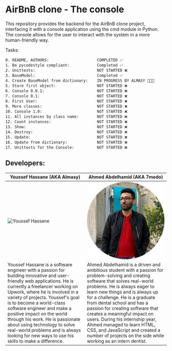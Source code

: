 # AirBnB clone - The console

This repository provides the backend for the AirBnB clone project, 
interfacing it with a console application using the cmd module in Python.
The console allows for the user to interact with the system in a more human-friendly way.



Tasks:
```
0. README, AUTHORS: 					COMPLETED ✅
1. Be pycodestyle compliant: 			Completed ✅
2. Unittests: 							NOT STARTED ❌
3. BaseModel: 							Completed ✅
4. Create BaseModel from dictionary: 	IN PROGRESS BY ALMASY 👨🏻‍💻
5. Store first object: 					NOT STARTED ❌
6. Console 0.0.1:						NOT STARTED ❌
7. Console 0.1:							NOT STARTED ❌
8. First User:							NOT STARTED ❌
9. More classes:						NOT STARTED ❌
10. Console 1.0:						NOT STARTED ❌
11. All instances by class name:		NOT STARTED ❌
12. Count instances: 					NOT STARTED ❌
13. Show: 								NOT STARTED ❌
14. Destroy: 							NOT STARTED ❌
15. Update: 							NOT STARTED ❌
16. Update from dictionary: 			NOT STARTED ❌
17. Unittests for the Console: 			NOT STARTED ❌
```

## Developers:

| **Youssef Hassane (AKA Almasy)** | **Ahmed Abdelhamid (AKA 7medo)** |
|---|---|
| ![Youssef Hassane](https://github.com/Youssef-Hassane/Screenshot/blob/main/img.png) | ![Ahmed Abdelhamid](https://github.com/Youssef-Hassane/Screenshot/blob/main/Screenshot%202023-11-11%20at%2012.42.16%20AM-fotor-2023111104736.png) |
| Youssef Hassane is a software engineer with a passion for building innovative and user-friendly web applications. He is currently a freelancer working on Upwork, where he is involved in a variety of projects. Youssef's goal is to become a world-class software engineer and make a positive impact on the world through his work. He is passionate about using technology to solve real-world problems and is always looking for new ways to use his skills to make a difference. | Ahmed Abdelhamid is a driven and ambitious student with a passion for problem-solving and creating software that solves real-world problems. He is always eager to learn new things and is always up for a challenge. He is a graduate from dental school and has a passion for creating software that creates a meaningful impact on users. During his internship year, Ahmed managed to learn HTML, CSS, and JavaScript and created a number of projects on the side while working as an intern dentist. |

